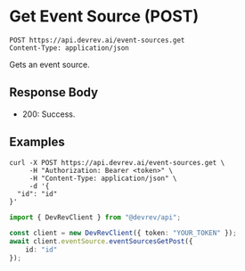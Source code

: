 # Get Event Source (POST)

```http
POST https://api.devrev.ai/event-sources.get
Content-Type: application/json
```

Gets an event source.



## Response Body

- 200: Success.

## Examples

```shell
curl -X POST https://api.devrev.ai/event-sources.get \
     -H "Authorization: Bearer <token>" \
     -H "Content-Type: application/json" \
     -d '{
  "id": "id"
}'
```

```typescript
import { DevRevClient } from "@devrev/api";

const client = new DevRevClient({ token: "YOUR_TOKEN" });
await client.eventSource.eventSourcesGetPost({
    id: "id"
});

```